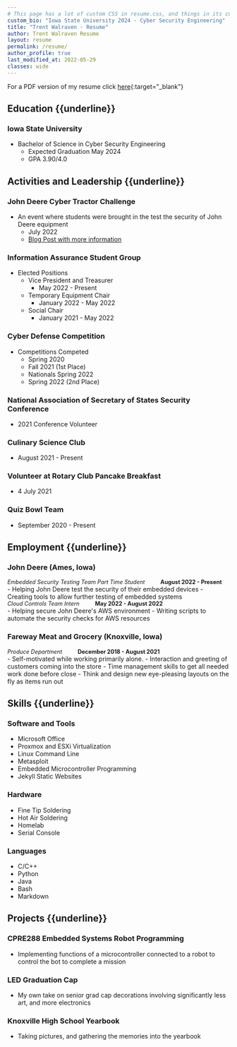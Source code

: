 ```yaml
---
# This page has a lot of custom CSS in resume.css, and things in its custom layout in resume.html
custom_bio: "Iowa State University 2024 - Cyber Security Engineering"
title: "Trent Walraven - Resume"
author: Trent Walraven Resume
layout: resume
permalink: /resume/
author_profile: true
last_modified_at: 2022-05-29
classes: wide
---
```


For a PDF version of my resume click [here](/assets/files/resume.pdf){:target="_blank"}

## Education {{underline}}

### **Iowa State University**

- Bachelor of Science in Cyber Security Engineering
  - Expected Graduation May 2024
  - GPA 3.90/4.0
  
## Activities and Leadership {{underline}}

### John Deere Cyber Tractor Challenge

- An event where students were brought in the test the security of John Deere equipment
  - July 2022
  - [Blog Post with more information](/posts/Cyber-Tractor-Challenge)

### Information Assurance Student Group

- Elected Positions
  - Vice President and Treasurer
    - May 2022 - Present
  - Temporary Equipment Chair
    - January 2022 - May 2022
  - Social Chair
    - January 2021 - May 2022

### Cyber Defense Competition

- Competitions Competed
  - Spring 2020
  - Fall 2021 (1st Place)
  - Nationals Spring 2022
  - Spring 2022 (2nd Place)

### National Association of Secretary of States Security Conference

- 2021 Conference Volunteer
  
### Culinary Science Club

- August 2021 - Present

### Volunteer at Rotary Club Pancake Breakfast

- 4 July 2021

### Quiz Bowl Team

- September 2020 - Present

## Employment {{underline}}

### John Deere (Ames, Iowa)

<p style="font-size: .9em; margin: 0;"><em>Embedded Security Testing Team Part Time Student</em>&nbsp;&nbsp;&nbsp;&nbsp;&nbsp;&nbsp;&nbsp;&nbsp;&nbsp;&nbsp;<strong>August 2022 - Present</strong></p>
- Helping John Deere test the security of their embedded devices
- Creating tools to allow further testing of embedded systems

<p style="font-size: .9em; margin: 0;"><em>Cloud Controls Team Intern</em>&nbsp;&nbsp;&nbsp;&nbsp;&nbsp;&nbsp;&nbsp;&nbsp;&nbsp;&nbsp;<strong>May 2022 - August 2022</strong></p>
- Helping secure John Deere's AWS environment
- Writing scripts to automate the security checks for AWS resources

### Fareway Meat and Grocery (Knoxville, Iowa)

<p style="font-size: .9em; margin: 0;"><em>Produce Department</em>&nbsp;&nbsp;&nbsp;&nbsp;&nbsp;&nbsp;&nbsp;&nbsp;&nbsp;&nbsp;<strong>December  2018 - August 2021</strong></p>
- Self-motivated while working primarily alone.
- Interaction and greeting of customers coming into the store
- Time management skills to get all needed work done before close
- Think and design new eye-pleasing layouts on the fly as items run out

## Skills {{underline}}

<div class="row">
  <div class="column3">
    <h3 id="software-and-tools">Software and Tools</h3>
    <ul>
      <li>Microsoft Office</li>
      <li>Proxmox and ESXi Virtualization</li>
      <li>Linux Command Line</li>
      <li>Metasploit</li>
      <li>Embedded Microcontroller Programming</li>
      <li>Jekyll Static Websites</li>
    </ul>
  </div>
  <div class="column3">
    <h3 id="hardware">Hardware</h3>
    <ul>
      <li>Fine Tip Soldering</li>
      <li>Hot Air Soldering</li>
      <li>Homelab</li>
      <li>Serial Console</li>
    </ul>
  </div>
  <div class="column3">
    <h3 id="languages">Languages</h3>
    <ul>
      <li>C/C++</li>
      <li>Python</li>
      <li>Java</li>
      <li>Bash</li>
      <li>Markdown</li>
    </ul>
  </div>
</div>

## Projects {{underline}}

### CPRE288 Embedded Systems Robot Programming

- Implementing functions of a microcontroller connected to a robot to control the bot to complete a mission

### LED Graduation Cap

- My own take on senior grad cap decorations involving significantly less art, and more electronics
  
### Knoxville High School Yearbook

- Taking pictures, and gathering the memories into the yearbook
